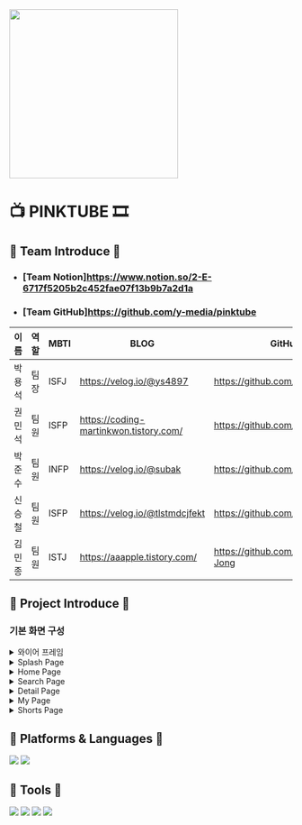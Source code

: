 <img src="https://github.com/y-media/pinktube/assets/139103652/452744fe-4a23-4e96-b269-08f22e3961e9" width="300" height="300">
 
# 📺 PINKTUBE 🎞

## 🎈 Team Introduce 🎈
- ### [Team Notion]<https://www.notion.so/2-E-6717f5205b2c452fae07f13b9b7a2d1a>

- ### [Team GitHub]<https://github.com/y-media/pinktube>

| 이름   | 역할 | MBTI        | BLOG                                               | GitHub                                                   | 
| ------ | ---- | ----------  | -------------------------------------------------- | -------------------------------------------------------- |
| 박용석 | 팀장 | ISFJ         | https://velog.io/@ys4897                           |      https://github.com/yspark2                          |
| 권민석 | 팀원 | ISFP         | https://coding-martinkwon.tistory.com/             |  https://github.com/MartinKwon94                         |
| 박준수 | 팀원 | INFP         | https://velog.io/@subak                            |    https://github.com/subak96                            |
| 신승철 | 팀원 | ISFP         | https://velog.io/@tlstmdcjfekt                     |  https://github.com/developShin                          |
| 김민종 | 팀원 | ISTJ         | https://aaapple.tistory.com/                       |     https://github.com/Kim-Min-Jong                      |

## 🎩 Project Introduce 🎩
### 기본 화면 구성

<details>
<summary>와이어 프레임</summary>
  
![image](https://github.com/y-media/pinktube/assets/139103652/15b7e06a-e7cc-4903-a50e-e2fae395f1c0)
![image](https://github.com/y-media/pinktube/assets/139103652/606aee4c-95bb-4a7e-a5a1-89ff8ce551f5)

회의를 통하여 구체적인 설계에 들어가기 전에 대략적인 틀을 구성
</details>

<details>
<summary>Splash Page</summary>

![splash](https://github.com/cording10jianzo/B.F-Baby_Friend-/assets/88123219/0957072f-c151-44af-8944-5409d3782a6a)

앱이 실행될 때 시작화면으로 로티애니메이션을 추가

</details>
    
<details>
<summary>Home Page</summary>

![home](https://github.com/cording10jianzo/B.F-Baby_Friend-/assets/88123219/69fbf20d-a972-4874-820f-56df9fd440a1)

사용자에게 YouTube의 현재 인기 및 새로운 콘텐츠를 중점적으로 보여주는 핵심 화면

아래 목록을 스크롤이 가능한 RecyclerView 형태로 나열하여 출력

**Most Popular Videos 목록** 보여주고 수평으로 스크롤이 되도록 구현

**Category Videos 목록** 보여주고 수평으로 스크롤이 되도록 구현

**Category Channels 목록** 보여주고 수평으로 스크롤이 되도록 구현

</details>


<details>
<summary>Search Page</summary>

![image](https://github.com/y-media/pinktube/assets/139103652/25022286-2032-4d10-bdee-03d7d9fac536)

사용자가 원하는 비디오를 쉽게 검색하고 결과를 빠르게 확인할 수 있는 기능을 제공

상단에는 검색을 위한 **Search EditText**를 배치하고, 그 아래에 검색 결과를 출력할 **RecyclerView**를 배치

격자 구조의 형태로 결과를 배치

각 아이템에는 영상 정보(제목, 영상 길이, 조회 수 등)를 함께 보여주어야 함

</details>

<details>
<summary>Detail Page</summary>

![image](https://github.com/y-media/pinktube/assets/139103652/4b62045c-f5cf-4314-b027-79fff0ae5b44)

각 비디오 아이템 선택 시 Detail로 이동하여 선택된 비디오의 상세 정보를 제공

 **"좋아요" 버튼 추가**
 
 **My Video 저장**
 
Detail page 시작과 종료시 특별한 Effect (화면 전환 애니메이션)

댓글 버튼 누를 시 영상의 댓글을 불러와 보여주기 (새로운 뷰 만들기)

homefragment에서 불러온 영상 재생하기

링크 공유하기 기능

</details>
<details>
    
<summary>My Page</summary>

![image](https://github.com/y-media/pinktube/assets/139103652/aafb6c54-310b-4fdb-8437-7a0120d59155)

사용자의 개인 정보 및 사용자가 ‘좋아요’를 누른 비디오 목록을 보여주는 기능 제공

사용자의 프로필 사진, 이름 등의 개인 정보를 상단에 표시

‘좋아요’를 누른 비디오 목록은 **RecyclerView**를 사용해 아래쪽에 목록 형태로 출력

"좋아요" 버튼을 통해 추가된 비디오는 내부 (예: Room or SharedPreference)에  저장되어야 하며, **MyVideoFragment**에서는 이 정보를 가져와서 표시

</details>
<details>
<summary>Shorts Page</summary>

![image](https://github.com/y-media/pinktube/assets/139103652/da21c06b-64b7-4ccd-8d56-113860bbee8f)

동영상의 길이 60초 이내인 비디오 목록을 보여주는 기능 제공

쇼츠, 댓글의 끝에서 스크롤 시 다음 페이지를 가져와 보여주는 기능 제공(무한 스크롤)

**좋아요** 버튼 클릭 시 **My Video** 에 저장

댓글 버튼 누를 시 영상의 댓글을 불러와 보여주기 (새로운 뷰 만들기)

공유 버튼 누를 시 , 영상 제목과 링크를 공유


</details>


## 📗 Platforms & Languages 📒
<img src="https://img.shields.io/badge/android-3DDC84?style=flat-square&logo=android&logoColor=white"/>  <img src="https://img.shields.io/badge/kotlin-7F52FF?style=flat-square&logo=kotlin&logoColor=white"/>

## 📕 Tools 📘
<img src="https://img.shields.io/badge/figma-F24E1E?style=flat-square&logo=figma&logoColor=white"/>  <img src="https://img.shields.io/badge/git-F05032?style=flat-square&logo=git&logoColor=white"/>  <img src="https://img.shields.io/badge/github-181717?style=flat-square&logo=github&logoColor=white"/>  <img src="https://img.shields.io/badge/notion-000000?style=flat-square&logo=notion&logoColor=white"/>


